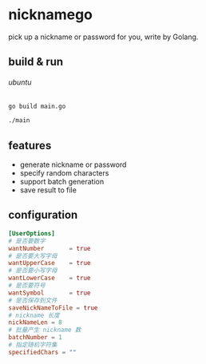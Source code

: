# nicknamego
pick up a nickname or password for you, write by Golang.

## build & run

###### ubuntu

```bash
go build main.go

./main 
```

## features
- generate nickname or password
- specify random characters
- support batch generation
- save result to file

## configuration

```toml
[UserOptions]
# 是否要数字
wantNumber       = true
# 是否要大写字母
wantUpperCase    = true
# 是否要小写字母
wantLowerCase    = true
# 是否要符号
wantSymbol       = true
# 是否保存到文件
saveNickNameToFile = true
# nickname 长度
nickNameLen = 8
# 批量产生 nickname 数
batchNumber = 1
# 指定随机字符集
specifiedChars = ""
```

